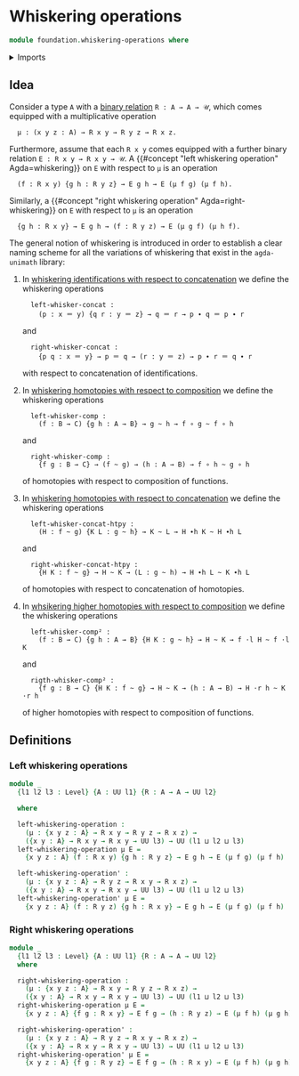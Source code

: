 # Whiskering operations

```agda
module foundation.whiskering-operations where
```

<details><summary>Imports</summary>

```agda
open import foundation.universe-levels
```

</details>

## Idea

Consider a type `A` with a [binary relation](foundation.binary-relations.md)
`R : A → A → 𝒰`, which comes equipped with a multiplicative operation

```text
  μ : (x y z : A) → R x y → R y z → R x z.
```

Furthermore, assume that each `R x y` comes equipped with a further binary
relation `E : R x y → R x y → 𝒰`. A
{{#concept "left whiskering operation" Agda=whiskering}} on `E` with respect to
`μ` is an operation

```text
  (f : R x y) {g h : R y z} → E g h → E (μ f g) (μ f h).
```

Similarly, a {{#concept "right whiskering operation" Agda=right-whiskering}} on
`E` with respect to `μ` is an operation

```text
  {g h : R x y} → E g h → (f : R y z) → E (μ g f) (μ h f).
```

The general notion of whiskering is introduced in order to establish a clear
naming scheme for all the variations of whiskering that exist in the
`agda-unimath` library:

1. In
   [whiskering identifications with respect to concatenation](foundation.whiskering-identifications-concatenation.md)
   we define the whiskering operations

   ```text
     left-whisker-concat :
       (p : x ＝ y) {q r : y ＝ z} → q ＝ r → p ∙ q ＝ p ∙ r
   ```

   and

   ```text
     right-whisker-concat :
       {p q : x ＝ y} → p ＝ q → (r : y ＝ z) → p ∙ r ＝ q ∙ r
   ```

   with respect to concatenation of identifications.

2. In
   [whiskering homotopies with respect to composition](foundation.whiskering-homotopies-composition.md)
   we define the whiskering operations

   ```text
     left-whisker-comp :
       (f : B → C) {g h : A → B} → g ~ h → f ∘ g ~ f ∘ h
   ```

   and

   ```text
     right-whisker-comp :
       {f g : B → C} → (f ~ g) → (h : A → B) → f ∘ h ~ g ∘ h
   ```

   of homotopies with respect to composition of functions.

3. In
   [whiskering homotopies with respect to concatenation](foundation.whiskering-homotopies-composition-concatenation.md)
   we define the whiskering operations

   ```text
     left-whisker-concat-htpy :
       (H : f ~ g) {K L : g ~ h} → K ~ L → H ∙h K ~ H ∙h L
   ```

   and

   ```text
     right-whisker-concat-htpy :
       {H K : f ~ g} → H ~ K → (L : g ~ h) → H ∙h L ~ K ∙h L
   ```

   of homotopies with respect to concatenation of homotopies.

4. In
   [whsikering higher homotopies with respect to composition](foundation.whiskering-higher-homotopies-composition.md)
   we define the whiskering operations

   ```text
     left-whisker-comp² :
       (f : B → C) {g h : A → B} {H K : g ~ h} → H ~ K → f ·l H ~ f ·l K
   ```

   and

   ```text
     rigth-whisker-comp² :
       {f g : B → C} {H K : f ~ g} → H ~ K → (h : A → B) → H ·r h ~ K ·r h
   ```

   of higher homotopies with respect to composition of functions.

## Definitions

### Left whiskering operations

```agda
module _
  {l1 l2 l3 : Level} {A : UU l1} {R : A → A → UU l2}

  where

  left-whiskering-operation :
    (μ : {x y z : A} → R x y → R y z → R x z) →
    ({x y : A} → R x y → R x y → UU l3) → UU (l1 ⊔ l2 ⊔ l3)
  left-whiskering-operation μ E =
    {x y z : A} (f : R x y) {g h : R y z} → E g h → E (μ f g) (μ f h)

  left-whiskering-operation' :
    (μ : {x y z : A} → R y z → R x y → R x z) →
    ({x y : A} → R x y → R x y → UU l3) → UU (l1 ⊔ l2 ⊔ l3)
  left-whiskering-operation' μ E =
    {x y z : A} (f : R y z) {g h : R x y} → E g h → E (μ f g) (μ f h)
```

### Right whiskering operations

```agda
module _
  {l1 l2 l3 : Level} {A : UU l1} {R : A → A → UU l2}
  where

  right-whiskering-operation :
    (μ : {x y z : A} → R x y → R y z → R x z) →
    ({x y : A} → R x y → R x y → UU l3) → UU (l1 ⊔ l2 ⊔ l3)
  right-whiskering-operation μ E =
    {x y z : A} {f g : R x y} → E f g → (h : R y z) → E (μ f h) (μ g h)

  right-whiskering-operation' :
    (μ : {x y z : A} → R y z → R x y → R x z) →
    ({x y : A} → R x y → R x y → UU l3) → UU (l1 ⊔ l2 ⊔ l3)
  right-whiskering-operation' μ E =
    {x y z : A} {f g : R y z} → E f g → (h : R x y) → E (μ f h) (μ g h)
```
